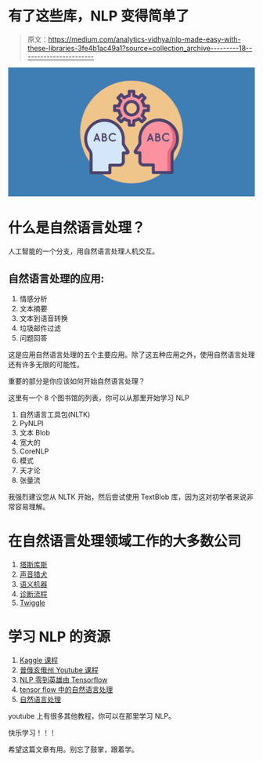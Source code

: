 # 有了这些库，NLP 变得简单了

> 原文：<https://medium.com/analytics-vidhya/nlp-made-easy-with-these-libraries-3fe4b1ac49a1?source=collection_archive---------18----------------------->

![](img/c70c2d30ee0bcb055bc59bba33d28d22.png)

# 什么是自然语言处理？

人工智能的一个分支，用自然语言处理人机交互。

## 自然语言处理的应用:

1.  情感分析
2.  文本摘要
3.  文本到语音转换
4.  垃圾邮件过滤
5.  问题回答

这是应用自然语言处理的五个主要应用。除了这五种应用之外，使用自然语言处理还有许多无限的可能性。

重要的部分是你应该如何开始自然语言处理？

这里有一个 8 个图书馆的列表，你可以从那里开始学习 NLP

1.  自然语言工具包(NLTK)
2.  PyNLPI
3.  文本 Blob
4.  宽大的
5.  CoreNLP
6.  模式
7.  天才论
8.  张量流

我强烈建议您从 NLTK 开始，然后尝试使用 TextBlob 库，因为这对初学者来说非常容易理解。

# 在自然语言处理领域工作的大多数公司

1.  [塔斯库斯](https://www.taskus.com/)
2.  [声音猎犬](http://www.soundhound.com)
3.  [语义机器](http://www.semanticmachines.com)
4.  [诊断流程](http://www.diagflow.com)
5.  [Twiggle](http://www.twiggle.com)

# 学习 NLP 的资源

1.  [Kaggle 课程](https://www.kaggle.com/learn/natural-language-processing)
2.  [普俄亥俄州 Youtube 课程](https://www.youtube.com/watch?v=xvqsFTUsOmc)
3.  [NLP 零到英雄由 Tensorflow](https://www.youtube.com/watch?v=fNxaJsNG3-s&list=PLQY2H8rRoyvzDbLUZkbudP-MFQZwNmU4S)
4.  [tensor flow 中的自然语言处理](https://www.coursera.org/learn/natural-language-processing-tensorflow?ranMID=40328&ranEAID=vedj0cWlu2Y&ranSiteID=vedj0cWlu2Y-wgj8Myzz2vl_evrRgDXOSg&siteID=vedj0cWlu2Y-wgj8Myzz2vl_evrRgDXOSg&utm_content=10&utm_medium=partners&utm_source=linkshare&utm_campaign=vedj0cWlu2Y)
5.  [自然语言处理](https://www.edx.org/course/natural-language-processing-nlp-2?source=aw&awc=6798_1592546779_9ca144acf8dee9c331cd86db0c3ea892&utm_source=aw&utm_medium=affiliate_partner&utm_content=text-link&utm_term=427859_Digital+Defynd)

youtube 上有很多其他教程，你可以在那里学习 NLP。

快乐学习！！！

希望这篇文章有用。别忘了鼓掌，跟着学。